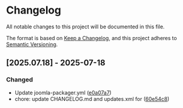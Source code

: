 # Changelog

All notable changes to this project will be documented in this file.

The format is based on [Keep a Changelog](https://keepachangelog.com/en/1.0.0/),
and this project adheres to [Semantic Versioning](https://semver.org/spec/v2.0.0.html).

## [2025.07.18] - 2025-07-18

### Changed

* Update joomla-packager.yml ([e0a07a7](https://github.com/N6REJ/mod_bearslivesearch/commit/e0a07a7))
* chore: update CHANGELOG.md and updates.xml for ([60e54c8](https://github.com/N6REJ/mod_bearslivesearch/commit/60e54c8))

